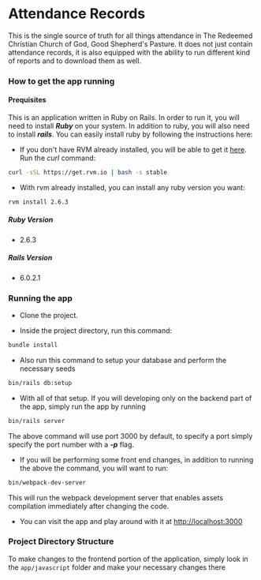 # Attendance Records

This is the single source of truth for all things attendance in The Redeemed Christian Church of God, Good Shepherd's Pasture. It does not just contain attendance records, it is also equipped with the ability to run different kind of reports and to download them as well.

### How to get the app running

#### Prequisites

This is an application written in Ruby on Rails. In order to run it, you will need to install ***Ruby*** on your system. In addition to ruby, you will also need to install ***rails***. You can easily install ruby by following the instructions here:

* If you don't have RVM already installed, you will be able to get it [here](https://rvm.io/). Run the *curl* command:
```bash
curl -sSL https://get.rvm.io | bash -s stable
```

* With rvm already installed, you can install any ruby version you want:

```bash
rvm install 2.6.3
```

##### Ruby Version
* 2.6.3

##### Rails Version
* 6.0.2.1

### Running the app

- Clone the project.

- Inside the project directory, run this command:

```bash
bundle install
```
- Also run this command to setup your database and perform the necessary seeds

```bash
bin/rails db:setup
```

- With all of that setup. If you will developing only on the backend part of the app, simply run the app by running

```bash
bin/rails server
```
The above command will use port 3000 by default, to specify a port simply specify the port number with a ***-p*** flag.

- If you will be performing some front end changes, in addition to running the above the command, you will want to run:

```bash
bin/webpack-dev-server
```
This will run the webpack development server that enables assets compilation immediately after changing the code.

- You can visit the app and play around with it at [http://localhost:3000](http://localhost:3000)

### Project Directory Structure

To make changes to the frontend portion of the application, simply look in the `app/javascript` folder and make your necessary changes there
